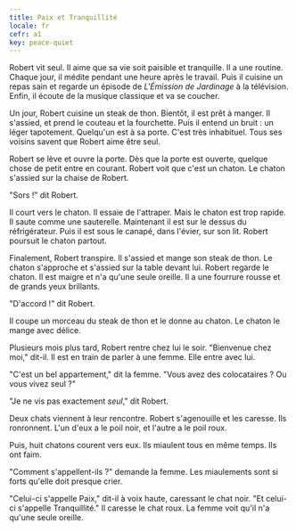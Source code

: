 ```yaml
---
title: Paix et Tranquillité
locale: fr
cefr: a1
key: peace-quiet
---
```


Robert vit seul. Il aime que sa vie soit paisible et tranquille. Il a une routine. Chaque jour, il médite pendant une heure après le travail. Puis il cuisine un repas sain et regarde un épisode de *L'Émission de Jardinage* à la télévision. Enfin, il écoute de la musique classique et va se coucher.

Un jour, Robert cuisine un steak de thon. Bientôt, il est prêt à manger. Il s'assied, et prend le couteau et la fourchette. Puis il entend un bruit : un léger tapotement. Quelqu'un est à sa porte. C'est très inhabituel. Tous ses voisins savent que Robert aime être seul.

Robert se lève et ouvre la porte. Dès que la porte est ouverte, quelque chose de petit entre en courant. Robert voit que c'est un chaton. Le chaton s'assied sur la chaise de Robert.

"Sors !" dit Robert.

Il court vers le chaton. Il essaie de l'attraper. Mais le chaton est trop rapide. Il saute comme une sauterelle. Maintenant il est sur le dessus du réfrigérateur. Puis il est sous le canapé, dans l'évier, sur son lit. Robert poursuit le chaton partout.

Finalement, Robert transpire. Il s'assied et mange son steak de thon. Le chaton s'approche et s'assied sur la table devant lui. Robert regarde le chaton. Il est maigre et n'a qu'une seule oreille. Il a une fourrure rousse et de grands yeux brillants.

"D'accord !" dit Robert.

Il coupe un morceau du steak de thon et le donne au chaton. Le chaton le mange avec délice.

Plusieurs mois plus tard, Robert rentre chez lui le soir. "Bienvenue chez moi," dit-il. Il est en train de parler à une femme. Elle entre avec lui.

"C'est un bel appartement," dit la femme. "Vous avez des colocataires ? Ou vous vivez seul ?"

"Je ne vis pas exactement *seul*," dit Robert.

Deux chats viennent à leur rencontre. Robert s'agenouille et les caresse. Ils ronronnent. L'un d'eux a le poil noir, et l'autre a le poil roux.

Puis, huit chatons courent vers eux. Ils miaulent tous en même temps. Ils ont faim.

"Comment s'appellent-ils ?" demande la femme. Les miaulements sont si forts qu'elle doit presque crier.

"Celui-ci s'appelle Paix," dit-il à voix haute, caressant le chat noir. "Et celui-ci s'appelle Tranquillité." Il caresse le chat roux. La femme voit qu'il n'a qu'une seule oreille.